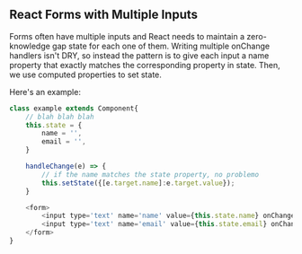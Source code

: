 ## React Forms with Multiple Inputs

Forms often have multiple inputs and React needs to maintain a zero-knowledge gap state for each one of them. Writing multiple onChange handlers isn't DRY, so instead the pattern is to give each input a name property that exactly matches the corresponding property in state. Then, we use computed properties to set state.

Here's an example:

```JavaScript
class example extends Component{
    // blah blah blah
    this.state = {
        name = '',
        email = '',
    }

    handleChange(e) => {
        // if the name matches the state property, no problemo
        this.setState({[e.target.name]:e.target.value});
    }

    <form>
        <input type='text' name='name' value={this.state.name} onChange={this.handleChange} />
        <input type='text' name='email' value={this.state.email} onChange={this.handleChange} />
    </form>
}

```
